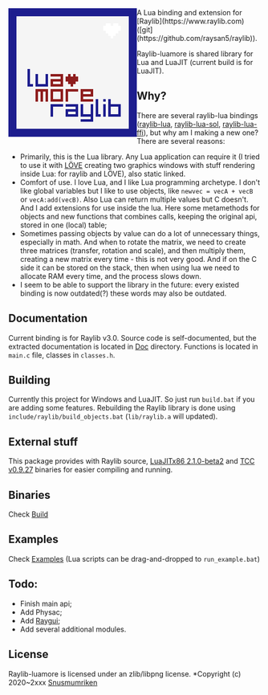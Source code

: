 <img align="left" src="logo/raylib_luamore_256x256.png" width=256>
A Lua binding and extension for [Raylib](https://www.raylib.com) ([git](https://github.com/raysan5/raylib)).

Raylib-luamore is shared library for Lua and LuaJIT (current build is for LuaJIT). 

## Why?
There are several raylib-lua bindings 
([raylib-lua](https://github.com/raysan5/raylib-lua), 
[raylib-lua-sol](https://github.com/RobLoach/raylib-lua-sol), 
[raylib-lua-ffi](https://gist.github.com/alexander-matz/f8ee4eb9fdf676203d70c1e5e329a6ec)), 
but why am I making a new one?
There are several reasons:
* Primarily, this is the Lua library. Any Lua application can require it (I tried to use it with [LÖVE](love2d.org) creating two graphics windows with stuff rendering inside Lua: for raylib and LÖVE), also static linked.
* Comfort of use. I love Lua, and I like Lua programming archetype. I don't like global variables but I like to use objects, like `newvec = vecA + vecB` or `vecA:add(vecB)`. Also Lua can return multiple values but C doesn't. And I add extensions for use inside the lua. Here some metamethods for objects and new functions that combines calls, keeping the original api, stored in one (local) table;
* Sometimes passing objects by value can do a lot of unnecessary things, especially in math. And when to rotate the matrix, we need to create three matrices (transfer, rotation and scale), and then multiply them, creating a new matrix every time - this is not very good. And if on the C side it can be stored on the stack, then when using lua we need to allocate RAM every time, and the process slows down.
* I seem to be able to support the library in the future: every existed binding is now outdated(?) these words may also be outdated.

## Documentation
Current binding is for Raylib v3.0. Source code is self-documented, but the extracted documentation is located in [Doc](doc) directory.
Functions is located in `main.c` file, classes in `classes.h`.

## Building
Currently this project for Windows and LuaJIT. So just run `build.bat` if you are adding some features.
Rebuilding the Raylib library is done using `include/raylib/build_objects.bat` (`lib/raylib.a` will updated).

## External stuff
This package provides with Raylib source, [LuaJITx86 2.1.0-beta2](http://luajit.org) and [TCC v0.9.27](https://bellard.org/tcc/) binaries for easier compiling and running.

## Binaries
Check [Build](build)

## Examples
Check [Examples](build/examples) (Lua scripts can be drag-and-dropped to `run_example.bat`)

## Todo:
* Finish main api;
* Add Physac;
* Add [Raygui](https://github.com/raysan5/raygui);
* Add several additional modules.

## License
Raylib-luamore is licensed under an zlib/libpng license.
*Copyright (c) 2020~2xxx [Snusmumriken](@HDPLocust)